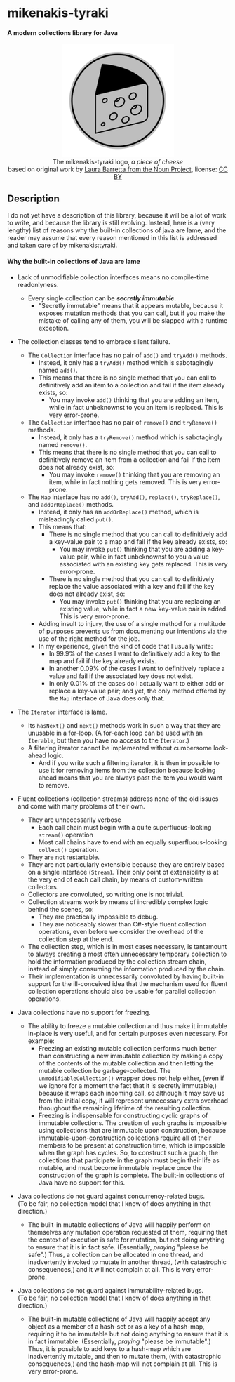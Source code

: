 # mikenakis-tyraki

#### A modern collections library for Java

<p align="center">
<img title="mikenakis-tyraki logo" src="mikenakis-tyraki.svg" width="256"/><br/>
The mikenakis-tyraki logo, <i>a piece of cheese</i><br/>
based on original work by <a href="https://thenounproject.com/term/cheese/402993/">Laura Barretta from the Noun Project</a>, license: <a href="https://creativecommons.org/licenses/by/3.0/us/">CC BY</a><br/>
</p>

## Description

I do not yet have a description of this library, because it will be a lot of work to write, and because the library is still evolving. Instead, here is a (very lengthy) list of reasons why the built-in collections of java are lame, and the reader may assume that every reason mentioned in this list is addressed and taken care of by mikenakis:tyraki.  

#### Why the built-in collections of Java are lame

- Lack of unmodifiable collection interfaces means no compile-time readonlyness. 
  - Every single collection can be **_secretly immutable_**.
    - "Secretly immutable" means that it appears mutable, because it exposes mutation methods that you can call, but if you make the mistake of calling any of them, you will be slapped with a runtime exception.
- The collection classes tend to embrace silent failure.
  - The `Collection` interface has no pair of `add()` and `tryAdd()` methods.
    - Instead, it only has a `tryAdd()` method which is sabotagingly named `add()`.
    - This means that there is no single method that you can call to definitively add an item to a collection and fail if the item already exists, so: 
      - You may invoke `add()` thinking that you are adding an item, while in fact unbeknownst to you an item is replaced. This is very error-prone.   
  - The `Collection` interface has no pair of `remove()` and `tryRemove()` methods.
    - Instead, it only has a `tryRemove()` method which is sabotagingly named `remove()`. 
    - This means that there is no single method that you can call to definitively remove an item from a collection and fail if the item does not already exist, so: 
      - You may invoke `remove()` thinking that you are removing an item, while in fact nothing gets removed. This is very error-prone.    
  - The `Map` interface has no `add()`, `tryAdd()`, `replace()`, `tryReplace()`, and `addOrReplace()` methods.
    - Instead, it only has an `addOrReplace()` method, which is misleadingly called `put()`. 
    - This means that:
      - There is no single method that you can call to definitively add a key-value pair to a map and fail if the key already exists, so:
        - You may invoke `put()` thinking that you are adding a key-value pair, while in fact unbeknownst to you a value associated with an existing key gets replaced. This is very error-prone.
      - There is no single method that you can call to definitively replace the value associated with a key and fail if the key does not already exist, so:
        - You may invoke `put()` thinking that you are replacing an existing value, while in fact a new key-value pair is added. This is very error-prone.
    - Adding insult to injury, the use of a single method for a multitude of purposes prevents us from documenting our intentions via the use of the right method for the job.
    - In my experience, given the kind of code that I usually write:
      - In 99.9% of the cases I want to definitively add a key to the map and fail if the key already exists.
      - In another 0.09% of the cases I want to definitively replace a value and fail if the associated key does not exist.
      - In only 0.01% of the cases do I actually want to either add or replace a key-value pair; and yet, the only method offered by the `Map` interface of Java does only that.
- The `Iterator` interface is lame.
  - Its `hasNext()` and `next()` methods work in such a way that they are unusable in a for-loop. (A for-each loop can be used with an `Iterable`, but then you have no access to the `Iterator`.)
  - A filtering iterator cannot be implemented without cumbersome look-ahead logic.
    - And if you write such a filtering iterator, it is then impossible to use it for removing items from the collection because looking ahead means that you are always past the item you would want to remove.
  
- Fluent collections (collection streams) address none of the old issues and come with many problems of their own.
  - They are unnecessarily verbose
    - Each call chain must begin with a quite superfluous-looking `stream()` operation
    - Most call chains have to end with an equally superfluous-looking `collect()` operation.
  - They are not restartable. 
  - They are not particularly extensible because they are entirely based on a single interface (`Stream`). Their only point of extensibility is at the very end of each call chain, by means of custom-written collectors.
  - Collectors are convoluted, so writing one is not trivial.
  - Collection streams work by means of incredibly complex logic behind the scenes, so:
    - They are practically impossible to debug.
    - They are noticeably slower than C#-style fluent collection operations, even before we consider the overhead of the collection step at the end.
  - The collection step, which is in most cases necessary, is tantamount to always creating a most often unnecessary temporary collection to hold the information produced by the collection stream chain, instead of simply consuming the information produced by the chain.
  - Their implementation is unnecessarily convoluted by having built-in support for the ill-conceived idea that the mechanism used for fluent collection operations should also be usable for parallel collection operations.

- Java collections have no support for freezing.
  - The ability to freeze a mutable collection and thus make it immutable in-place is very useful, and for certain purposes even necessary. For example:
    - Freezing an existing mutable collection performs much better than constructing a new immutable collection by making a copy of the contents of the mutable collection and then letting the mutable collection be garbage-collected. The `unmodifiableCollection()` wrapper does not help either, (even if we ignore for a moment the fact that it is secretly immutable,) because it wraps each incoming call, so although it may save us from the initial copy, it will represent unnecessary extra overhead throughout the remaining lifetime of the resulting collection. 
    - Freezing is indispensable for constructing cyclic graphs of immutable collections. The creation of such graphs is impossible using collections that are immutable upon construction, because immutable-upon-construction collections require all of their members to be present at construction time, which is impossible when the graph has cycles. So, to construct such a graph, the collections that participate in the graph must begin their life as mutable, and must become immutable in-place once the construction of the graph is complete. The built-in collections of Java have no support for this.

- Java collections do not guard against concurrency-related bugs.<br/>
  (To be fair, no collection model that I know of does anything in that direction.)
  - The built-in mutable collections of Java will happily perform on themselves any mutation operation requested of them, requiring that the context of execution is safe for mutation, but not doing anything to ensure that it is in fact safe. (Essentially, _praying_ "please be safe".) Thus, a collection can be allocated in one thread, and inadvertently invoked to mutate in another thread, (with catastrophic consequences,) and it will not complain at all. This is very error-prone.
  
- Java collections do not guard against immutability-related bugs.<br/>
  (To be fair, no collection model that I know of does anything in that direction.)
  - The built-in mutable collections of Java will happily accept any object as a member of a hash-set or as a key of a hash-map, requiring it to be immutable but not doing anything to ensure that it is in fact immutable. (Essentially, _praying_ "please be immutable".) Thus, it is possible to add keys to a hash-map which are inadvertently mutable, and then to mutate them, (with catastrophic consequences,) and the hash-map will not complain at all. This is very error-prone.
